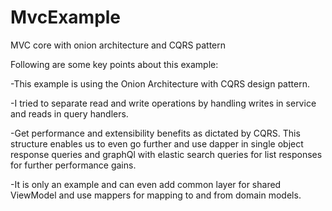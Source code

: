 # MvcExample
MVC core with onion architecture and CQRS pattern

Following are some key points about this example:

-This example is using the Onion Architecture with CQRS design pattern.

-I tried to separate read and write operations by handling writes in service and reads in query handlers.

-Get performance and extensibility benefits as dictated by CQRS. This structure enables us to even go further and use  dapper in single object response queries and graphQl with elastic search queries for list responses for further performance gains.

-It is only an example and can even add common layer for shared ViewModel and use mappers for mapping to and from domain models.
